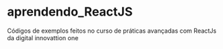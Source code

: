 # aprendendo_ReactJS
Códigos de exemplos feitos no curso de práticas avançadas com ReactJs da digital innovattion one
